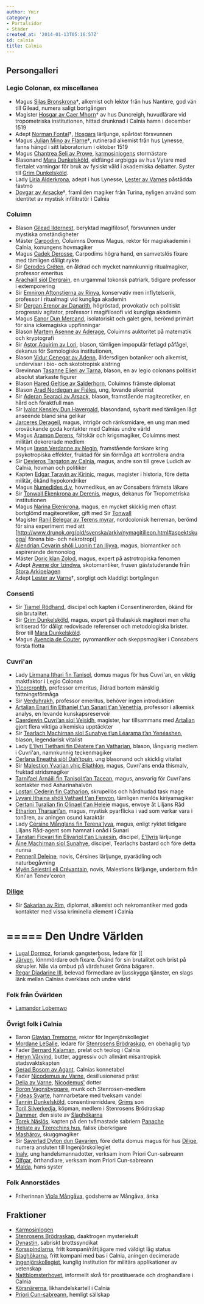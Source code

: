 ```yaml
---
author: Ymir
category:
- Portalsidor
- Städer
created_at: '2014-01-13T05:16:57Z'
id: calnia
title: Calnia
---
```

## Persongalleri

### Legio Colonan, ex miscellanea

-   Magus [Silas Bronskrona]†, alkemist och lektor från hus Nantirre, god vän till Gilead, numera saligt bortgången
-   Magister [Hosgar av Caer Mhorn]† av hus Duncreigh, huvudlärare vid tropometriska institutionen, hittad drunknad i Calnia hamn i december 1519
-   Adept [Norman Fontal]†, [Hosgars][Hosgar av Caer Mhorn] lärljunge, spårlöst försvunnen
-   Magus [Julian Mino av Flarne]†, rutinerad alkemist från hus Lynesse, fanns hängd i sitt laboratorium i oktober 1519
-   Magus [Chantrea Seli av Prowe], [karmosinlogens] stormästare
-   Blasonand [Mara Dunkelsköld], eldfängd argbigga av hus Vytare med flertalet varningar för bruk av fysiskt våld i akademiska debatter. Syster till [Grim Dunkelsköld].
-   Lady [Liria Alderkrona], adept i hus Lynesse, [Lester av Varnes] påstådda fästmö
-   [Dovgar av Arsacke]†, framliden magiker från Turina, nyligen använd som identitet av mystisk infilitratör i Calnia

### Coluimn

-   Blason [Gilead Ildernest], beryktad magifilosof, försvunnen under mystiska omständigheter
-   Mäster [Carpodim], Coluimns Domus Magus, rektor för magiakademin i Calnia, konungens hovmagiker
-   Magus [Cadek Derosse], Carpodims högra hand, en samvetslös fixare med tämligen dåligt rykte
-   Sir [Gerodes Créten], en åldrad och mycket namnkunnig ritualmagiker, professor emeritus
-   [Arachaill siòl Dergrain], en urgammal tokonsk patriark, tidigare professor i extemporering
-   Sir [Emniron Aftonstierna av Rinya], konservativ men inflytelserik, professor i ritualmagi vid kungliga akademin
-   Sir [Dergan Erenor av Danarith], högröstad, provokativ och politiskt progressiv agitator, professor i magifilosofi vid kungliga akademin
-   Magus [Eanor Dun Mercand], isolatoriskt och galet geni, berömd primärt för sina ickemagiska uppfinningar
-   Blason [Martem Asenne av Aderage], Coluimns auktoritet på matematik och kryptografi
-   Sir [Astor Aquirim av Lori], blason, tämligen impopulär fetlagd påfågel, dekanus för Semologiska institutionen,
-   Blason [Vidur Cenegar av Adenn], åldersdigen botaniker och alkemist, undervisar i bio- och skototropisk alstring
-   Grevinnan [Tasanne Elieri av Tarna], blason, en av legio colonans politiskt absolut starkaste figurer
-   Blason [Hared Geltise av Salderhorn], Coluimns främste diplomat
-   Blason [Arad Nordegan av Fiéles], ung, lovande alkemist
-   Sir [Aderan Searaci av Arsack], blason, framstående magiteoretiker, en hård och föraktfull man
-   Sir [Ivalor Kensley Dun Havergald], blasondand, sybarit med tämligen lågt anseende bland sina gelikar
-   [Jarceres Derageil], magus, intrigör och ränksmidare, en ung man med oroväckande goda kontakter med Calnias undre värld
-   Magus [Aramon Derens], fältskär och krigsmagiker, Coluimns mest militärt dekorerade medlem
-   Magus [Iavon Verdanne av Negin], framstående forskare kring psykotropiska effekter, fruktad för sin förmåga att kontrollera andra
-   Sir [Devieros Targaton av Calnia], magus, andre son till greve Ludich av Calnia, hovman och politiker
-   Kapten [Edgar Taravin av Kirinic], magus, magister i historia, före detta militär, ökänd hypokondriker
-   Magus [Numedides d.y], hovmedikus, en av Consabers främsta läkare
-   Sir [Tonwall Ekenkrona av Derenis], magus, dekanus för Tropometriska institutionen
-   Magus [Narina Ekenkrona], magus, en mycket skicklig men oftast bortglömd magiteoretiker, gift med Sir [Tonwall][Tonwall Ekenkrona av Derenis]
-   Magister [Ranil Belegar av Terens myrar], nordcolonisk herreman, berömd för sina experiment med att \[<http://www.drunok.org/old/svenska/arkiv/nymagitilleon.html#aspektskugga>\| förena bio- och nekrotropi\]
-   [Alendrian Cevarin shóli Luonin t'an Iliyva], magus, biomantiker och aspirerande demonolog
-   Mäster [Doric klan Zolod], magus, expert på astrotropiska fenomen
-   Adept [Ayeme dor Izindwa], skotomantiker, frusen gäststuderande från [Stora Arkipelagen]
-   Adept [Lester av Varne][Lester av Varnes]†, sorgligt och kladdigt bortgången

### Consenti

-   Sir [Tiamel Rödhand], discipel och kapten i Consentinerorden, ökänd för sin brutalitet.
-   Sir [Grim Dunkelsköld], magus, expert på thalaskisk magiteori men ofta kritiserad för dåligt redovisade referenser och metodologiska brister. Bror till [Mara Dunkelsköld].
-   Magus [Avencia de Couter], pyromantiker och skeppsmagiker i Consabers första flotta

### Cuvri'an

-   Lady [Lirmana Ithari fin Tanisol], domus magus för hus Cuvri'an, en viktig maktfaktor i Legio Colonan
-   [Ylcorcronlth], professor emeritus, åldrad bortom mänsklig fattningsförmåga
-   Sir [Verduhrakh], professor emeritus, behöver ingen introduktion
-   [Artalian Enari fin Ethaniel t'un Sanari t'an Venethia], professor i alkemisk analys, en levande kunskapsreservoir
-   [Caerdewin Cuvri’an sìol Veìsidh], magister, har tillsammans med [Artalian][Artalian Enari fin Ethaniel t'un Sanari t'an Venethia] gjort flera viktiga alkemiska upptäckter
-   Sir [Tearlach Machirnan sìol Sunahye t’un Léarama t’an Yenéashen], blason, legendarisk vitalist
-   Lady [E'llyri Tiethani fin Déatere t'an Vatharian], blason, långvarig medlem i Cuvri'an, namnkunnig teckenmagiker
-   [Cerlana Eneathá siòl Dah’touin], ung blasonand och skicklig vitalist
-   Sir [Malestion Yvarian vhic Eliathlon], magus, Cuvri'ans enda thismalv, fruktad stridsmagiker
-   [Tarnifael Arnáili fin Tanisol t’an Tacean], magus, ansvarig för Cuvri'ans kontakter med Asharinahalvön
-   [Lostari Cederin fin Catharion], skrupellös och hårdhudad task mage
-   [Lyvani Ithaina shóli Vathael t'an Fenyon], tämligen menlös kiriyamagiker
-   [Certani Turalian fin Olinael t'an Heleie] magus, envoye åt Liljans Råd
-   [Etharion Tharsari’an], magus, mystisk pyarflicka i vad som verkar vara i tonåren, av aningen osund karaktär
-   Lady [Cérsine Månglans fin Terena'lyva], magus, enligt ryktet tidigare Liljans Råd-agent som hamnat i onåd i Sunari
-   [Tanstari Fiovari fin Elivariol t'an Livaesin], discipel, [E'llyris][E'llyri Tiethani fin Déatere t'an Vatharian] lärljunge
-   [Áine Machirnan sìol Sunahye], discipel, Tearlachs bastard och före detta nunna
-   [Penneríl Deleine], novis, Cérsines lärljunge, pyarädling och naturbegåvning
-   [Myën Selestril eli Crévantain], novis, Malestions lärljunge, underbarn från Kini'an Tenev'coron

### [Dilige]

-   Sir [Sakarian av Rim], diplomat, alkemist och nekromantiker med goda kontakter med vissa kriminella element i Calnia

===== **Den Undre Världen**
=====

-   [Lugal Dormoz], foriansk gangsterboss, ledare för \[\[
-   [Järven], lönnmördare och fixare. Ökänd för sin brutalitet och brist på skrupler. Nås via ombud på värdshuset Gröna bägaren.
-   [Regar Diadarine III], belevad förmedlare av ljusskygga tjänster, en slags länk mellan Calnias överklass och undre värld

### Folk från Övärlden

-   [Lamandor Lobemwo]

### Övrigt folk i Calnia

-   Baron [Glavian Tremorne], rektor för Ingenjörskollegiet
-   [Mordane LeSalle], ledare för [Stenrosens Brödraskap], en obehaglig typ
-   Fader [Bernard Kalaman], prelat och teolog i Calnia
-   [Heryn Vårvind], butter, aggressiv och allmänt misantropisk stadsvaktskapten
-   [Gerad Bosom av Agant], Calnias konnetabel
-   Fader [Nicodemus av Varne], desillusionerad präst
-   [Delia av Varne], [Nicodemus'][Nicodemus av Varne] dotter
-   [Boron Vagnsbyggare], munk och Stenrosen-medlem
-   [Fideas Svarte], hamnarbetare med tveksam vandel
-   [Tannin Dunkelsköld], consentinerriddare, [Grims][Grim Dunkelsköld] son
-   [Toril Silverkedja], köpman, medlem i Stenrosens Brödraskap
-   [Dammer], den siste av [Slaghökarna]
-   [Torek Näslös], kapten på den tvåmastade sabriern [Panache]
-   [Heliate av Tzerechins hus], falisk überkrigare
-   [Mashárov], skuggmagiker
-   Sir [Saverlad Dyton dun Gavarien], före detta domus magus för hus [Dilige], numera ansluten till Ingenjörskollegiet
-   [Inaly], ung handelsmannadotter, verksam inom Priori Cun-sabreann
-   [Olfgar], örthandlare, verksam inom Priori Cun-sabreann
-   [Malda], hans syster

### Folk Annorstädes

-   Friherinnan [Viola Mångåva], godsherre av Mångåva, änka

## Fraktioner

-   [Karmosinlogen][karmosinlogens]
-   [Stenrosens Brödraskap], daaktrogen mysteriekult
-   [Dynastin], sabriskt brottssyndikat
-   [Korsspindlarna], fritt kompani/råttjägare med väldigt låg status
-   [Slaghökarna], fritt kompani med bas i Calnia, aningen decimerade
-   [Ingenjörskollegiet], kunglig institution för militära applikationer av vetenskap
-   [Nattblomsterhovet], informellt skrå för prostituerade och droghandlare i Calnia
-   [Körsnärerna], likhandelskartell i Calnia
-   [Priori Cun-sabreann], hemligt sällskap

  [Silas Bronskrona]: Silas_Bronskrona
  [Hosgar av Caer Mhorn]: Hosgar_av_Caer_Mhorn
  [Norman Fontal]: Norman_Fontal
  [Julian Mino av Flarne]: Julian_Mino_av_Flarne
  [Chantrea Seli av Prowe]: Chantrea_Seli_av_Prowe
  [karmosinlogens]: Karmosinlogen
  [Mara Dunkelsköld]: Mara_Dunkelsköld
  [Grim Dunkelsköld]: Grim_Dunkelsköld
  [Liria Alderkrona]: Liria_Alderkrona
  [Lester av Varnes]: Lester_av_Varne
  [Dovgar av Arsacke]: Dovgar_av_Arsacke
  [Gilead Ildernest]: Gilead_Ildernest
  [Carpodim]: Carpodim
  [Cadek Derosse]: Cadek_Derosse
  [Gerodes Créten]: Gerodes_Créten
  [Arachaill siòl Dergrain]: Arachaill_siòl_Dergrain
  [Emniron Aftonstierna av Rinya]: Emniron_Aftonstierna_av_Rinya
  [Dergan Erenor av Danarith]: Dergan_Erenor_av_Danarith
  [Eanor Dun Mercand]: Eanor_Dun_Mercand
  [Martem Asenne av Aderage]: Martem_Asenne_av_Aderage
  [Astor Aquirim av Lori]: Astor_Aquirim_av_Lori
  [Vidur Cenegar av Adenn]: Vidur_Cenegar_av_Adenn
  [Tasanne Elieri av Tarna]: Tasanne_Elieri_av_Tarna
  [Hared Geltise av Salderhorn]: Hared_Geltise_av_Salderhorn
  [Arad Nordegan av Fiéles]: Arad_Nordegan_av_Fiéles
  [Aderan Searaci av Arsack]: Aderan_Searaci_av_Arsack
  [Ivalor Kensley Dun Havergald]: Ivalor_Kensley_Dun_Havergald
  [Jarceres Derageil]: Jarceres_Derageil
  [Aramon Derens]: Aramon_Derens
  [Iavon Verdanne av Negin]: Iavon_Verdanne_av_Negin
  [Devieros Targaton av Calnia]: Devieros_Targaton_av_Calnia
  [Edgar Taravin av Kirinic]: Edgar_Taravin_av_Kirinic
  [Numedides d.y]: Numedides_d.y
  [Tonwall Ekenkrona av Derenis]: Tonwall_Ekenkrona_av_Derenis
  [Narina Ekenkrona]: Narina_Ekenkrona
  [Ranil Belegar av Terens myrar]: Ranil_Belegar_av_Terens_myrar
  [Alendrian Cevarin shóli Luonin t'an Iliyva]: Alendrian_Cevarin_shóli_Luonin_tan_Iliyva
  [Doric klan Zolod]: Doric_klan_Zolod
  [Ayeme dor Izindwa]: Ayeme_dor_Izindwa
  [Stora Arkipelagen]: Stora_Arkipelagen
  [Tiamel Rödhand]: Tiamel_Rödhand
  [Avencia de Couter]: Avencia_de_Couter
  [Lirmana Ithari fin Tanisol]: Lirmana_Ithari_fin_Tanisol
  [Ylcorcronlth]: Ylcorcronlth
  [Verduhrakh]: Verduhrakh
  [Artalian Enari fin Ethaniel t'un Sanari t'an Venethia]: Artalian_Enari_fin_Ethaniel_tun_Sanari_tan_Venethia
  [Caerdewin Cuvri’an sìol Veìsidh]: Caerdewin_Cuvrian_sìol_Veìsidh
  [Tearlach Machirnan sìol Sunahye t’un Léarama t’an Yenéashen]: Tearlach_Machirnan_sìol_Sunahye_tan_Yeneashen
  [E'llyri Tiethani fin Déatere t'an Vatharian]: Ellyri_Tiethani_fin_Déatere_tan_Vatharian
  [Cerlana Eneathá siòl Dah’touin]: Cerlana_Eneathá_siòl_Dahtouin
  [Malestion Yvarian vhic Eliathlon]: Malestion_Yvarian_vhic_Eliathlon
  [Tarnifael Arnáili fin Tanisol t’an Tacean]: Tarnifael_Arnáili_fin_Tanisol_tan_Tacean
  [Lostari Cederin fin Catharion]: Lostari_Cederin_fin_Catharion
  [Lyvani Ithaina shóli Vathael t'an Fenyon]: Lyvani_Ithaina_shóli_Vathael_tan_Fenyon
  [Certani Turalian fin Olinael t'an Heleie]: Certani_Turalian_fín_Olinael
  [Etharion Tharsari’an]: Letharion_Tharsarian_eli_Galarin
  [Cérsine Månglans fin Terena'lyva]: Cérsine_Månglans_fin_Terenalyva
  [Tanstari Fiovari fin Elivariol t'an Livaesin]: Tanstari_Fiovari_fin_Elivariol_tan_Livaesin
  [Áine Machirnan sìol Sunahye]: Áine_Machirnan_sìol_Sunahye
  [Penneríl Deleine]: Penneríl_Deleine
  [Myën Selestril eli Crévantain]: Myën_Selestril_eli_Crévantain
  [Dilige]: Dilige
  [Sakarian av Rim]: Sakarian_av_Rim
  [Lugal Dormoz]: Lugal_Dormoz
  [Järven]: Eire_Geronsdotter
  [Regar Diadarine III]: Regar_Diadarine_III
  [Lamandor Lobemwo]: Lamandor_Lobemwo
  [Glavian Tremorne]: Glavian_Tremorne
  [Mordane LeSalle]: Mordane_LeSalle
  [Stenrosens Brödraskap]: Stenrosens_Brödraskap
  [Bernard Kalaman]: Bernard_Kalaman
  [Heryn Vårvind]: Heryn_Vårvind
  [Gerad Bosom av Agant]: Gerad_Bosom_av_Agant
  [Nicodemus av Varne]: Nicodemus_av_Varne
  [Delia av Varne]: Delia_av_Varne
  [Boron Vagnsbyggare]: Boron_Vagnsbyggare
  [Fideas Svarte]: Fideas_Svarte
  [Tannin Dunkelsköld]: Tannin_Dunkelsköld
  [Toril Silverkedja]: Toril_Silverkedja
  [Dammer]: Dammer
  [Slaghökarna]: Slaghökarna
  [Torek Näslös]: Torek_Näslös
  [Panache]: Panache
  [Heliate av Tzerechins hus]: Heliate_av_Tzerechins_hus
  [Mashárov]: Mashárov
  [Saverlad Dyton dun Gavarien]: Saverlad_Dyton
  [Inaly]: Inaly
  [Olfgar]: Olfgar
  [Malda]: Malda
  [Viola Mångåva]: Viola_Mångåva
  [Dynastin]: Dynastin
  [Korsspindlarna]: Korsspindlarna
  [Ingenjörskollegiet]: Ingenjörskollegiet
  [Nattblomsterhovet]: Nattblomsterhovet
  [Körsnärerna]: Körsnärerna
  [Priori Cun-sabreann]: Priori_Cun-sabreann
